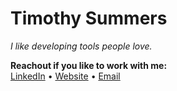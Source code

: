 # Timothy Summers

_I like developing tools people love._



**Reachout if you like to work with me:**  
[LinkedIn](https://www.linkedin.com/in/timothymaxwellsummers/) • [Website](https://www.timsum.net) • [Email](mailto:me@timsum.net)
